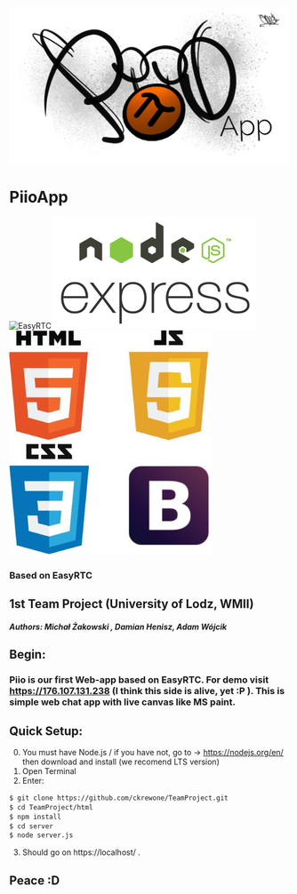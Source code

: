 ![Piio](./html/logo/ico.jpg)
# PiioApp

![EasyRTC](https://github.com/priologic/easyrtc/blob/master/api/img/easyrtc.png)        ![node](./html/logo/node-express.png) ![html](./html/logo/html.jpg) ![css](./html/logo/css.jpg)
### Based on EasyRTC

## 1st Team Project (University of Lodz, WMII)
##### Authors: Michał Żakowski , Damian Henisz, Adam Wójcik

## Begin:

### Piio is our first Web-app based on EasyRTC. For demo visit https://176.107.131.238 (I think this side is alive, yet :P ). This is simple web chat app with live canvas like MS paint.


## Quick Setup:
0. You must have Node.js / if you have not, go to -> https://nodejs.org/en/ then download  and install (we recomend LTS version)
1. Open Terminal
2. Enter:
```sh
$ git clone https://github.com/ckrewone/TeamProject.git
$ cd TeamProject/html
$ npm install
$ cd server
$ node server.js
```
3. Should go on https://localhost/ .

## Peace :D
